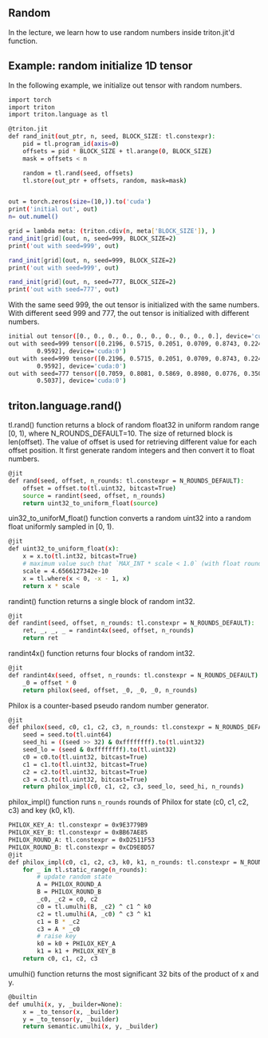 ## Random
In the lecture, we learn how to use random numbers inside triton.jit'd function.


## Example: random initialize 1D tensor

In the following example, we initialize out tensor with random numbers.

```bash
import torch
import triton
import triton.language as tl

@triton.jit
def rand_init(out_ptr, n, seed, BLOCK_SIZE: tl.constexpr):
    pid = tl.program_id(axis=0)
    offsets = pid * BLOCK_SIZE + tl.arange(0, BLOCK_SIZE)
    mask = offsets < n

    random = tl.rand(seed, offsets)
    tl.store(out_ptr + offsets, random, mask=mask)


out = torch.zeros(size=(10,)).to('cuda')
print('initial out', out)
n= out.numel()

grid = lambda meta: (triton.cdiv(n, meta['BLOCK_SIZE']), )
rand_init[grid](out, n, seed=999, BLOCK_SIZE=2)
print('out with seed=999', out)

rand_init[grid](out, n, seed=999, BLOCK_SIZE=2)
print('out with seed=999', out)

rand_init[grid](out, n, seed=777, BLOCK_SIZE=2)
print('out with seed=777', out)
```

With the same seed 999, the out tensor is initialized with the same numbers.
With different seed 999 and 777, the out tensor is initialized with different numbers.
```bash
initial out tensor([0., 0., 0., 0., 0., 0., 0., 0., 0., 0.], device='cuda:0')
out with seed=999 tensor([0.2196, 0.5715, 0.2051, 0.0709, 0.8743, 0.2240, 0.3336, 0.5628, 0.2430,
        0.9592], device='cuda:0')
out with seed=999 tensor([0.2196, 0.5715, 0.2051, 0.0709, 0.8743, 0.2240, 0.3336, 0.5628, 0.2430,
        0.9592], device='cuda:0')
out with seed=777 tensor([0.7059, 0.8081, 0.5869, 0.8980, 0.0776, 0.3504, 0.3932, 0.3695, 0.5784,
        0.5037], device='cuda:0')
```

## triton.language.rand()

tl.rand() function returns a block of random float32 in uniform random range [0, 1), where N_ROUNDS_DEFAULT=10.
The size of returned block is len(offset). The value of offset is used for retrieving different value for each offset position.
It first generate random integers and then convert it to float numbers.
```bash
@jit
def rand(seed, offset, n_rounds: tl.constexpr = N_ROUNDS_DEFAULT):
    offset = offset.to(tl.uint32, bitcast=True)
    source = randint(seed, offset, n_rounds)
    return uint32_to_uniform_float(source)
```

uin32_to_uniforM_float() function converts a random uint32 into a random float uniformly sampled in [0, 1).
```bash
@jit
def uint32_to_uniform_float(x):
    x = x.to(tl.int32, bitcast=True)
    # maximum value such that `MAX_INT * scale < 1.0` (with float rounding)
    scale = 4.6566127342e-10
    x = tl.where(x < 0, -x - 1, x)
    return x * scale
```


randint() function returns a single block of random int32.
```bash
@jit
def randint(seed, offset, n_rounds: tl.constexpr = N_ROUNDS_DEFAULT):
    ret, _, _, _ = randint4x(seed, offset, n_rounds)
    return ret
```


randint4x() function returns four blocks of random int32.
```bash
@jit
def randint4x(seed, offset, n_rounds: tl.constexpr = N_ROUNDS_DEFAULT):
    _0 = offset * 0
    return philox(seed, offset, _0, _0, _0, n_rounds)
```

Philox is a counter-based pseudo random number generator.
```bash
@jit
def philox(seed, c0, c1, c2, c3, n_rounds: tl.constexpr = N_ROUNDS_DEFAULT):
    seed = seed.to(tl.uint64)
    seed_hi = ((seed >> 32) & 0xffffffff).to(tl.uint32)
    seed_lo = (seed & 0xffffffff).to(tl.uint32)
    c0 = c0.to(tl.uint32, bitcast=True)
    c1 = c1.to(tl.uint32, bitcast=True)
    c2 = c2.to(tl.uint32, bitcast=True)
    c3 = c3.to(tl.uint32, bitcast=True)
    return philox_impl(c0, c1, c2, c3, seed_lo, seed_hi, n_rounds)
```

philox_impl() function runs `n_rounds` rounds of Philox for state (c0, c1, c2, c3) and key (k0, k1).

```bash
PHILOX_KEY_A: tl.constexpr = 0x9E3779B9
PHILOX_KEY_B: tl.constexpr = 0xBB67AE85
PHILOX_ROUND_A: tl.constexpr = 0xD2511F53
PHILOX_ROUND_B: tl.constexpr = 0xCD9E8D57
@jit
def philox_impl(c0, c1, c2, c3, k0, k1, n_rounds: tl.constexpr = N_ROUNDS_DEFAULT):
    for _ in tl.static_range(n_rounds):
        # update random state
        A = PHILOX_ROUND_A
        B = PHILOX_ROUND_B
        _c0, _c2 = c0, c2
        c0 = tl.umulhi(B, _c2) ^ c1 ^ k0
        c2 = tl.umulhi(A, _c0) ^ c3 ^ k1
        c1 = B * _c2
        c3 = A * _c0
        # raise key
        k0 = k0 + PHILOX_KEY_A
        k1 = k1 + PHILOX_KEY_B
    return c0, c1, c2, c3
```

umulhi() function returns the most significant 32 bits of the product of x and y.
```bash
@builtin
def umulhi(x, y, _builder=None):
    x = _to_tensor(x, _builder)
    y = _to_tensor(y, _builder)
    return semantic.umulhi(x, y, _builder)
```
